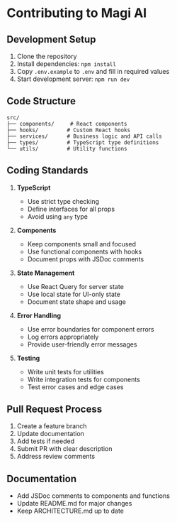 # Contributing to Magi AI

## Development Setup

1. Clone the repository
2. Install dependencies: `npm install`
3. Copy `.env.example` to `.env` and fill in required values
4. Start development server: `npm run dev`

## Code Structure

```
src/
├── components/     # React components
├── hooks/         # Custom React hooks
├── services/      # Business logic and API calls
├── types/         # TypeScript type definitions
└── utils/         # Utility functions
```

## Coding Standards

1. **TypeScript**
   - Use strict type checking
   - Define interfaces for all props
   - Avoid using `any` type

2. **Components**
   - Keep components small and focused
   - Use functional components with hooks
   - Document props with JSDoc comments

3. **State Management**
   - Use React Query for server state
   - Use local state for UI-only state
   - Document state shape and usage

4. **Error Handling**
   - Use error boundaries for component errors
   - Log errors appropriately
   - Provide user-friendly error messages

5. **Testing**
   - Write unit tests for utilities
   - Write integration tests for components
   - Test error cases and edge cases

## Pull Request Process

1. Create a feature branch
2. Update documentation
3. Add tests if needed
4. Submit PR with clear description
5. Address review comments

## Documentation

- Add JSDoc comments to components and functions
- Update README.md for major changes
- Keep ARCHITECTURE.md up to date